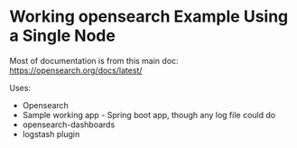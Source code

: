 # Working opensearch Example Using a Single Node
Most of documentation is from this main doc: https://opensearch.org/docs/latest/

Uses:
- Opensearch
- Sample working app - Spring boot app, though any log file could do
- opensearch-dashboards
- logstash plugin

